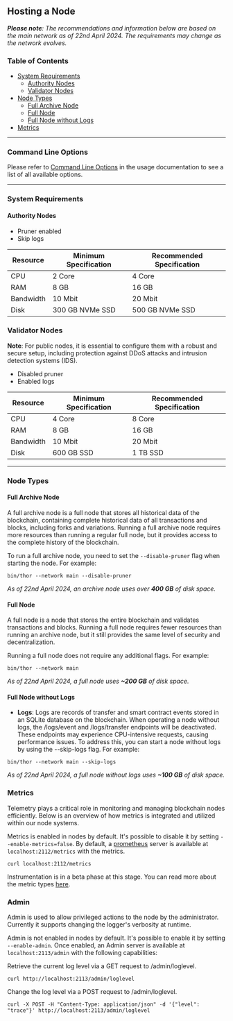 ## Hosting a Node

_**Please note**: The recommendations and information below are based on the main network as of 22nd April 2024. The
requirements may change as the network evolves._

### Table of Contents

- [System Requirements](#system-requirements)
  - [Authority Nodes](#authority-nodes)
  - [Validator Nodes](#validator-nodes)
- [Node Types](#node-types)
  - [Full Archive Node](#full-archive-node)
  - [Full Node](#full-node)
  - [Full Node without Logs](#full-node-without-logs)
- [Metrics](#metrics)

---

### Command Line Options

Please refer to [Command Line Options](./usage.md#command-line-options) in the usage documentation to see a list of all
available options.

---

### System Requirements

#### Authority Nodes

- Pruner enabled
- Skip logs

| Resource  | Minimum Specification | Recommended Specification |
|-----------|-----------------------|---------------------------|
| CPU       | 2 Core                | 4 Core                    |
| RAM       | 8 GB                  | 16 GB                     |
| Bandwidth | 10 Mbit               | 20 Mbit                   |
| Disk      | 300 GB NVMe SSD       | 500 GB NVMe SSD           |

### Validator Nodes

**Note**: For public nodes, it is essential to configure them with a robust and secure setup, including protection
against DDoS attacks and intrusion detection systems (IDS).

- Disabled pruner
- Enabled logs

| Resource  | Minimum Specification | Recommended Specification |
|-----------|-----------------------|---------------------------|
| CPU       | 4 Core                | 8 Core                    |
| RAM       | 8 GB                  | 16 GB                     |
| Bandwidth | 10 Mbit               | 20 Mbit                   |
| Disk      | 600 GB SSD            | 1 TB SSD                  |

---

### Node Types

#### Full Archive Node

A full archive node is a full node that stores all historical data of the blockchain, containing complete historical
data of all transactions and blocks, including forks and variations. Running a full archive node requires more resources
than running a regular full node, but it provides access to the complete history of the blockchain.

To run a full archive node, you need to set the `--disable-pruner` flag when starting the node. For example:

```shell
bin/thor --network main --disable-pruner
```

_As of 22nd April 2024, an archive node uses over **400 GB** of disk space._

#### Full Node

A full node is a node that stores the entire blockchain and validates transactions and blocks. Running a full node
requires fewer resources than running an archive node, but it still provides the same level of security and
decentralization.

Running a full node does not require any additional flags. For example:

```shell
bin/thor --network main
```

_As of 22nd April 2024, a full node uses **~200 GB** of disk space._

#### Full Node without Logs

- **Logs**: Logs are records of transfer and smart contract events stored in an SQLite database on the blockchain. When
  operating a node without logs, the /logs/event and /logs/transfer endpoints will be deactivated.
  These endpoints may experience CPU-intensive requests, causing performance issues. To address this, you can start a
  node without logs by using the --skip-logs flag. For example:

```shell
bin/thor --network main --skip-logs
```

_As of 22nd April 2024, a full node without logs uses **~100 GB** of disk space._


### Metrics

Telemetry plays a critical role in monitoring and managing blockchain nodes efficiently. 
Below is an overview of how metrics is integrated and utilized within our node systems.

Metrics is enabled in nodes by default. It's possible to disable it by setting  `--enable-metrics=false`.
By default, a [prometheus](https://prometheus.io/docs/introduction/overview/) server is available at `localhost:2112/metrics` with the metrics.

```shell
curl localhost:2112/metrics
```

Instrumentation is in a beta phase at this stage. You can read more about the metric types [here](https://prometheus.io/docs/concepts/metric_types/).

### Admin

Admin is used to allow privileged actions to the node by the administrator. Currently it supports changing the logger's verbosity at runtime.

Admin is not enabled in nodes by default. It's possible to enable it by setting  `--enable-admin`. Once enabled, an Admin server is available at `localhost:2113/admin` with the following capabilities:

Retrieve the current log level via a GET request to /admin/loglevel.

```shell
curl http://localhost:2113/admin/loglevel
```

Change the log level via a POST request to /admin/loglevel.

```shell
curl -X POST -H "Content-Type: application/json" -d '{"level": "trace"}' http://localhost:2113/admin/loglevel
```
